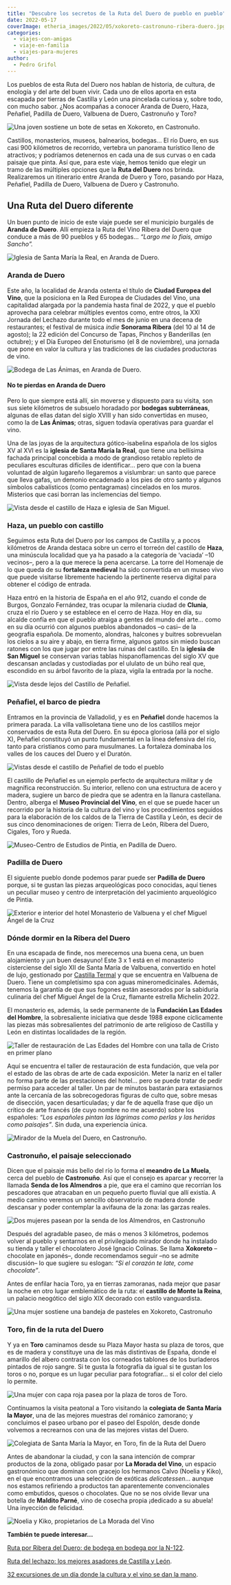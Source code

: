 ```yaml
---
title: "Descubre los secretos de la Ruta del Duero de pueblo en pueblo"
date: 2022-05-17
coverImage: etheria_images/2022/05/xokoreto-castronuno-ribera-duero.jpg
categories: 
  - viajes-con-amigas
  - viaje-en-familia
  - viajes-para-mujeres
author: 
  - Pedro Grifol
---
```


Los pueblos de esta Ruta del Duero nos hablan de historia, de cultura, de enología y del 
arte del buen vivir. Cada uno de ellos aporta en esta escapada por tierras de Castilla y 
León una pincelada curiosa y, sobre todo, con mucho sabor. ¿Nos acompañas a conocer 
Aranda de Duero, Haza, Peñafiel, Padilla de Duero, Valbuena de Duero, Castronuño y Toro? 

![Una joven sostiene un bote de setas en Xokoreto, en Castronuño.](etheria_images/2022/05/xokoreto-castronuno-ribera-duero.jpg "Xokoreto, en Castronuño. © Pedro Grifol")

Castillos, monasterios, museos, balnearios, bodegas… El río Duero, en sus casi 900 
kilómetros de recorrido, vertebra un panorama turístico lleno de atractivos; y podríamos 
detenernos en cada una de sus curvas o en cada paisaje que pinta. Así que, para este 
viaje, hemos tenido que elegir un tramo de las múltiples opciones que la **Ruta del 
Duero** nos brinda. Realizaremos un itinerario entre Aranda de Duero y Toro, pasando por 
Haza, Peñafiel, Padilla de Duero, Valbuena de Duero y Castronuño. 

## Una Ruta del Duero diferente

Un buen punto de inicio de este viaje puede ser el municipio burgalés de **Aranda de 
Duero**. Allí empieza la Ruta del Vino Ribera del Duero que conduce a más de 90 pueblos 
y 65 bodegas… _“Largo me lo fiais, amigo Sancho”._ 

![Iglesia de Santa María la Real, en Aranda de Duero.](etheria_images/2022/05/Aranda-de-Duero-iglesia-de-Santa-Maria.jpg "Iglesia de Santa María la Real, en Aranda de Duero. © Pedro Grifol")

### Aranda de Duero

Este año, la localidad de Aranda ostenta el título de **Ciudad Europea del Vino**, que 
la posiciona en la Red Europea de Ciudades del Vino, una capitalidad alargada por la 
pandemia hasta final de 2022, y que el pueblo aprovecha para celebrar múltiples eventos 
como, entre otros, la XXI Jornada del Lechazo durante todo el mes de junio en una decena 
de restaurantes; el festival de música _indie_ **Sonorama Ribera** (del 10 al 14 de 
agosto); la 22 edición del Concurso de Tapas, Pinchos y Banderillas (en octubre); y el 
Día Europeo del Enoturismo (el 8 de noviembre), una jornada que pone en valor la cultura 
y las tradiciones de las ciudades productoras de vino. 

![Bodega de Las Ánimas, en Aranda de Duero.](etheria_images/2022/05/aranda-Bodega-animas.jpg "Bodega de Las Ánimas, en Aranda de Duero. © Pedro Grifol")

#### No te pierdas en Aranda de Duero

Pero lo que siempre está allí, sin moverse y dispuesto para su visita, son sus siete 
kilómetros de subsuelo horadado por **bodegas subterráneas**, algunas de ellas datan del 
siglo XVIII y han sido convertidas en museo, como la de **Las Ánimas**; otras, siguen 
todavía operativas para guardar el vino. 

Una de las joyas de la arquitectura gótico-isabelina española de los siglos XV al XVI es 
la **iglesia de Santa María la Real**, que tiene una bellísima fachada principal 
concebida a modo de grandioso retablo repleto de peculiares esculturas difíciles de 
identificar… pero que con la buena voluntad de algún lugareño llegaremos a vislumbrar: 
un santo que parece que lleva gafas, un demonio encadenado a los pies de otro santo y 
algunos símbolos cabalísticos (como pentagramas) cincelados en los muros. Misterios que 
casi borran las inclemencias del tiempo. 

![Vista desde el castillo de Haza e iglesia de San Miguel.](etheria_images/2022/05/Iglesia-de-San-Miguel-Haza.jpg "Vista desde el castillo de Haza e iglesia de San Miguel. © Pedro Grifol")

### Haza, un pueblo con castillo

Seguimos esta Ruta del Duero por los campos de Castilla y, a pocos kilómetros de Aranda 
destaca sobre un cerro el torreón del castillo de **Haza**, una minúscula localidad que 
ya ha pasado a la categoría de ‘vaciada’ –10 vecinos–, pero a la que merece la pena 
acercarse. La torre del Homenaje de lo que queda de su **fortaleza medieval** ha sido 
convertida en un museo vivo que puede visitarse libremente haciendo la pertinente 
reserva digital para obtener el código de entrada. 

Haza entró en la historia de España en el año 912, cuando el conde de Burgos, Gonzalo 
Fernández, tras ocupar la milenaria ciudad de **Clunia**, cruza el río Duero y se 
establece en el cerro de Haza. Hoy en día, su alcalde confía en que el pueblo atraiga a 
gentes del mundo del arte… como en su día ocurrió con algunos pueblos abandonados –o 
casi– de la geografía española. De momento, alondras, halcones y buitres sobrevuelan los 
cielos a su aire y abajo, en tierra firme, algunos gatos sin miedo buscan ratones con 
los que jugar por entre las ruinas del castillo. En la **iglesia de San Miguel** se 
conservan varias tablas hispanoflamencas del siglo XV que descansan ancladas y 
custodiadas por el ululato de un búho real que, escondido en su árbol favorito de la 
plaza, vigila la entrada por la noche. 

![Vista desde lejos del Castillo de Peñafiel.](etheria_images/2022/05/Castillo-de-Penafiel.jpg "Castillo de Peñafiel. © Pedro Grifol")

### Peñafiel, el barco de piedra

Entramos en la provincia de Valladolid, y es en **Peñafiel** donde hacemos la primera 
parada. La villa vallisoletana tiene uno de los castillos mejor conservados de esta Ruta 
del Duero. En su época gloriosa (allá por el siglo X), Peñafiel constituyó un punto 
fundamental en la línea defensiva del río, tanto para cristianos como para musulmanes. 
La fortaleza dominaba los valles de los cauces del Duero y el Duratón. 

![Vistas desde el castillo de Peñafiel de todo el pueblo](etheria_images/2022/05/vistas-castillo-de-Penafiel.jpg "Vistas desde el castillo de Peñafiel. © Pedro Grifol")

El castillo de Peñafiel es un ejemplo perfecto de arquitectura militar y de magnífica 
reconstrucción. Su interior, relleno con una estructura de acero y madera, sugiere un 
barco de piedra que se adentra en la llanura castellana. Dentro, alberga el **Museo 
Provincial del Vino**, en el que se puede hacer un recorrido por la historia de la 
cultura del vino y los procedimientos seguidos para la elaboración de los caldos de la 
Tierra de Castilla y León, es decir de sus cinco denominaciones de origen: Tierra de 
León, Ribera del Duero, Cigales, Toro y Rueda. 

![Museo-Centro de Estudios de Pintia, en Padilla de Duero.](etheria_images/2022/05/Padilla-de-Duero-Museo.jpg "Museo-Centro de Estudios de Pintia, en Padilla de Duero. © Pedro Grifol")

### Padilla de Duero

El siguiente pueblo donde podemos parar puede ser **Padilla de Duero** porque, si te 
gustan las piezas arqueológicas poco conocidas, aquí tienes un peculiar museo y centro 
de interpretación del yacimiento arqueológico de Pintia. 

![Exterior e interior del hotel Monasterio de Valbuena y el chef Miguel Ángel de la Cruz](etheria_images/2022/05/Hotel-Monasterio-Valbuena-de-Duero.jpg "Exterior e interior del hotel Monasterio de Valbuena © Pedro Grifol y el chef Miguel Ángel de la Cruz.")

### Dónde dormir en la Ribera del Duero

En una escapada de finde, nos merecemos una buena cena, un buen alojamiento y ¡un buen 
desayuno! Este 3 x 1 está en el monasterio cisterciense del siglo XII de Santa María de 
Valbuena, convertido en hotel de lujo, gestionado por [Castilla 
Termal](https://etheriamagazine.com/2021/10/29/castilla-termal-valbuena-escapada-de-relax-en-la-ribera-del-duero/) 
y que se encuentra en Valbuena de Duero. Tiene un completísimo spa con aguas 
mineromedicinales. Además, tenemos la garantía de que sus fogones están asesorados por 
la sabiduría culinaria del chef Miguel Ángel de la Cruz, flamante estrella Michelin 
2022. 

El monasterio es, además, la sede permanente de la **Fundación Las Edades del Hombre**, 
la sobresaliente iniciativa que desde 1988 expone cíclicamente las piezas más 
sobresalientes del patrimonio de arte religioso de Castilla y León en distintas 
localidades de la región. 

![Taller de restauración de Las Edades del Hombre con una talla de Cristo en primer plano](etheria_images/2022/05/Taller-Las-Edades-del-Hombre.jpg "Taller de restauración de Las Edades del Hombre.© Pedro Grifol")

Aquí se encuentra el taller de restauración de esta fundación, que vela por el estado de 
las obras de arte de cada exposición. Meter la nariz en el taller no forma parte de las 
prestaciones del hotel… pero se puede tratar de pedir permiso para acceder al taller. Un 
par de minutos bastarán para extasiarnos ante la cercanía de las sobrecogedoras figuras 
de culto que, sobre mesas de disección, yacen desarticuladas; y dar fe de aquella frase 
que dijo un crítico de arte francés (de cuyo nombre no me acuerdo) sobre los españoles: 
_“Los españoles pintan las lágrimas como perlas y las heridas como paisajes”_. Sin duda, 
una experiencia única. 

![Mirador de la Muela del Duero, en Castronuño.](etheria_images/2022/05/Mirador-de-la-Muela-del-Duero-Castronuno.jpg "Mirador de la Muela del Duero, en Castronuño. © Pedro Grifol")

### Castronuño, el paisaje seleccionado

Dicen que el paisaje más bello del río lo forma el **meandro de La Muela**, cerca del 
pueblo de **Castronuño**. Así que el consejo es aparcar y recorrer la llamada **Senda de 
los Almendros** a pie, que era el camino que recorrían los pescadores que atracaban en 
un pequeño puerto fluvial que allí existía. A medio camino veremos un sencillo 
observatorio de madera donde descansar y poder contemplar la avifauna de la zona: las 
garzas reales. 

![Dos mujeres pasean por la senda de los Almendros, en Castronuño](etheria_images/2022/05/Senda-de-los-almendros-Castronuno.jpg "Senda de los Almendros, en Castronuño. © Pedro Grifol")

Después del agradable paseo, de más o menos 3 kilómetros, podemos volver al pueblo y 
sentarnos en el privilegiado mirador donde ha instalado su tienda y taller el 
chocolatero José Ignacio Colinas. Se llama **Xokoreto** –chocolate en japonés–, donde 
recomendamos seguir –no se admite discusión– lo que sugiere su eslogan: _“Si el corazón 
te late, come chocolate”_. 

Antes de enfilar hacia Toro, ya en tierras zamoranas, nada mejor que pasar la noche en 
otro lugar emblemático de la ruta: el **castillo de Monte la Reina**, un palacio 
neogótico del siglo XIX decorado con estilo vanguardista. 

![Una mujer sostiene una bandeja de pasteles en Xokoreto, Castronuño](etheria_images/2022/05/Kokoreto-castronuno-ribera-duero.jpg "Xokoreto, en Castronuño. © Pedro Grifol")

### Toro, fin de la ruta del Duero

Y ya en **Toro** caminamos desde su Plaza Mayor hasta su plaza de toros, que es de 
madera y constituye una de las más distintivas de España, donde el amarillo del albero 
contrasta con los corneados tablones de los burladeros pintados de rojo sangre. Si te 
gusta la fotografía da igual si te gustan los toros o no, porque es un lugar peculiar 
para fotografiar… si el color del cielo lo permite. 

![Una mujer con capa roja pasea por la plaza de toros de Toro.](etheria_images/2022/05/Plaza-de-toros-de-Toro.jpg "Plaza de toros de la ciudad de Toro. © Pedro Grifol")

Continuamos la visita peatonal a Toro visitando la **colegiata de Santa María la 
Mayor**, una de las mejores muestras del románico zamorano; y concluimos el paseo urbano 
por el paseo del Espolón, desde donde volvemos a recrearnos con una de las mejores 
vistas del Duero. 

![Colegiata de Santa María la Mayor, en Toro, fin de la Ruta del Duero](etheria_images/2022/05/Toro-Colegiata-de-Santa-Maria-la-Mayor.jpg "Colegiata de Santa María la Mayor, en Toro. © Pedro Grifol")

Antes de abandonar la ciudad, y con la sana intención de comprar productos de la zona, 
obligado pasar por **La Morada del Vino**, un espacio gastronómico que dominan con 
gracejo los hermanos Calvo (Noelia y Kiko), en el que encontramos una selección de 
exóticas _delicatessen_… aunque nos estamos refiriendo a productos tan aparentemente 
convencionales como embutidos, quesos o chocolates. Que no se nos olvide llevar una 
botella de **Maldito Parné**, vino de cosecha propia ¡dedicado a su abuela! Una 
inyección de felicidad. 

![Noelia y Kiko, propietarios de La Morada del Vino](etheria_images/2022/05/Noelia-y-Kiko-La-Morada-del-Vino.jpg "Noelia y Kiko, propietarios de La Morada del Vino. © Pedro Grifol")

**También te puede interesar...** 

[Ruta por Ribera del Duero: de bodega en bodega por la 
N-122](https://etheriamagazine.com/2018/05/21/ruta-del-vino-ribera-del-duero-valladolid/). 

[Ruta del lechazo: los mejores asadores de Castilla y 
León](https://etheriamagazine.com/2019/04/25/viajar-con-amigas-ruta-del-lechazo-mejores-asadores-castilla-y-leon/). 

[32 excursiones de un día donde la cultura y el vino se dan la 
mano](https://etheriamagazine.com/2021/04/13/32-excursiones-de-un-dia-en-rutas-vino-espana/).
